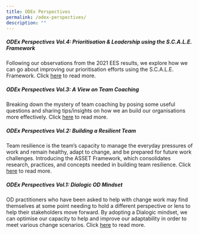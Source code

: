 ```yaml
---
title: ODEx Perspectives
permalink: /odex-perspectives/
description: ""
---
```

##### ODEx Perspectives Vol.4: Prioritisation & Leadership using the S.C.A.L.E. Framework

Following our observations from the 2021 EES results, we explore how we can go about improving our prioritisation efforts using the S.C.A.L.E. Framework. 
Click [here](https://go.gov.sg/odexperspectives-4) to read more.

##### ODEx Perspectives Vol.3: A View on Team Coaching

Breaking down the mystery of team coaching by posing some useful questions and sharing tips/insights on how we an build our organisations more effectively. Click [here](https://go.gov.sg/odexperspectives-3) to read more.

##### ODEx Perspectives Vol.2: Building a Resilient Team

Team resilience is the team’s capacity to manage the everyday pressures of work and remain healthy, adapt to change, and be prepared for future work challenges. Introducing the ASSET Framework, which consolidates research, practices, and concepts needed in building team resilience. Click [here](https://go.gov.sg/odexperspectives-2) to read more.

##### ODEx Perspectives Vol.1: Dialogic OD Mindset

OD practitioners who have been asked to help with change work may find themselves at some point needing to hold a different perspective or lens to help their stakeholders move forward. By adopting a Dialogic mindset, we can optimise our capacity to help and improve our adaptability in order to meet various change scenarios. Click [here](https://go.gov.sg/odexperspectives-1) to read more.